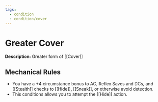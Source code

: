 ```yaml
---
tags:
  - condition
  - condition/cover
---
```

# Greater Cover
**Description:** Greater form of [[Cover]]

## Mechanical Rules

- You have a +4 circumstance bonus to AC, Reflex Saves and DCs, and [[Stealth]] checks to [[Hide]], [[Sneak]], or otherwise avoid detection.
- This conditions allows you to attempt the [[Hide]] action.